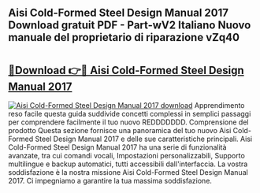 ## Aisi Cold-Formed Steel Design Manual 2017 Download gratuit PDF - Part-wV2 Italiano Nuovo manuale del proprietario di riparazione vZq40

# <h2><a href="http://dffhnz.blite.top/?on=Aisi+Cold-Formed+Steel+Design+Manual+2017">🔗Download 👉🔴 Aisi Cold-Formed Steel Design Manual 2017</a></h2>

[![Aisi Cold-Formed Steel Design Manual 2017 download](https://i.imgur.com/lujVjoI.png)](http://dffhnz.blite.top/?on=Aisi+Cold-Formed+Steel+Design+Manual+2017)
Apprendimento reso facile questa guida suddivide concetti complessi in semplici passaggi per comprendere facilmente il tuo nuovo REDDDDDDD. Comprensione del prodotto Questa sezione fornisce una panoramica del tuo nuovo Aisi Cold-Formed Steel Design Manual 2017 e delle sue caratteristiche principali. Aisi Cold-Formed Steel Design Manual 2017 ha una serie di funzionalità avanzate, tra cui comandi vocali, Impostazioni personalizzabili, Supporto multilingue e backup automatici, tutti accessibili dall'interfaccia. La vostra soddisfazione è la nostra missione Aisi Cold-Formed Steel Design Manual 2017. Ci impegniamo a garantire la tua massima soddisfazione.
